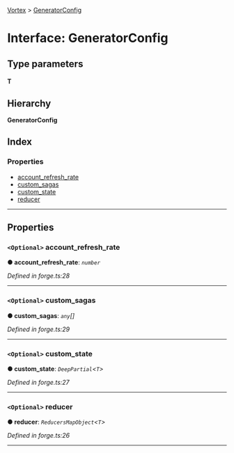 [Vortex](../README.md) > [GeneratorConfig](../interfaces/generatorconfig.md)

# Interface: GeneratorConfig

## Type parameters
#### T 
## Hierarchy

**GeneratorConfig**

## Index

### Properties

* [account_refresh_rate](generatorconfig.md#account_refresh_rate)
* [custom_sagas](generatorconfig.md#custom_sagas)
* [custom_state](generatorconfig.md#custom_state)
* [reducer](generatorconfig.md#reducer)

---

## Properties

<a id="account_refresh_rate"></a>

### `<Optional>` account_refresh_rate

**● account_refresh_rate**: *`number`*

*Defined in forge.ts:28*

___
<a id="custom_sagas"></a>

### `<Optional>` custom_sagas

**● custom_sagas**: *`any`[]*

*Defined in forge.ts:29*

___
<a id="custom_state"></a>

### `<Optional>` custom_state

**● custom_state**: *`DeepPartial`<`T`>*

*Defined in forge.ts:27*

___
<a id="reducer"></a>

### `<Optional>` reducer

**● reducer**: *`ReducersMapObject`<`T`>*

*Defined in forge.ts:26*

___

